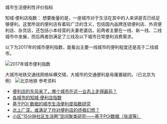 城市生活便利性评价指标

知城·便利店指数： 想要衡量的是，一座城市对于生活在其中的人来讲是否已经足够便利。这里所说的便利店有着较广泛的含义，包括国内品牌连锁便利店、外资便利店、杂货店，还包括小本经营的夫妻老婆店。前两者主要在一线、新一线、二线城市中发展，而后两者则满足了三线及以下城市日常便利消费需求。

以下为2017年的城市便利指数，能看出主要一线城市的便利程度还是高于二线城市。

![2017年城市便利指数](https://user-images.githubusercontent.com/6251887/64624455-40558f80-d41d-11e9-819a-ca91928609f1.png)


大城市地铁交通线网络纵横交错，大城市的交通便利是毋庸置疑的。（已北京为例）
![北京地铁](http://jtapi.bendibao.com/ditie/inc/bj/xianluda.gif)
参考资料
- [便利店的东风来了，哪个城市在这一业态上走得最前？](https://mp.weixin.qq.com/s/i9lo8NuLWPR1xHA6oHc5Zw)
- [各城市的知城·便利店指数](https://www.cbnweek.com/articles/normal/18026>)
- [基于POI 数据的城市生活便利度指数研究](<https://mp.weixin.qq.com/s?__biz=MzA3MTE4Mzc5OA==&mid=2658450996&idx=2&sn=5bbe3728117761004ec61a268204f8ac&scene=4#wechat_redirect> )
- [北上广深，谁满足了你对便利店的终极幻想？](<https://36kr.com/p/5155502> )
- [小区“15分钟社区生活圈”空间聚类研究——基于POI数据（张波等）](http://www.stats.gov.cn/tjzs/tjsj/tjcb/dysj/201902/t20190202_1648188.html)